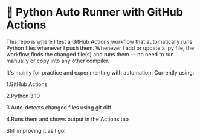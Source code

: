 # 🚀 Python Auto Runner with GitHub Actions

This repo is where I test a GitHub Actions workflow that automatically runs Python files whenever I push them.
Whenever I add or update a .py file, the workflow finds the changed file(s) and runs them — no need to run manually or copy into any other compiler.

It's mainly for practice and experimenting with automation.
Currently using:

1.GitHub Actions

2.Python 3.10

3.Auto-detects changed files using git diff

4.Runs them and shows output in the Actions tab


Still improving it as I go!
